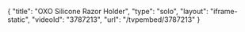 {
    "title": "OXO Silicone Razor Holder",
    "type": "solo",
    "layout": "iframe-static",
    "videoId": "3787213",
    "url": "\/tvpembed\/3787213"
}